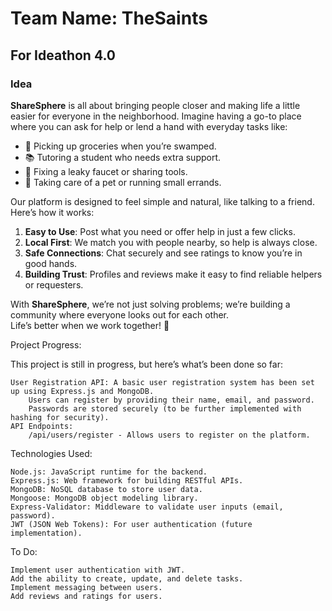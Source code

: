 # Team Name: **TheSaints**  

## For Ideathon 4.0

### Idea  
**ShareSphere** is all about bringing people closer and making life a little easier for everyone in the neighborhood. Imagine having a go-to place where you can ask for help or lend a hand with everyday tasks like:  
- 🛒 Picking up groceries when you’re swamped.  
- 📚 Tutoring a student who needs extra support.  
- 🔧 Fixing a leaky faucet or sharing tools.  
- 🐾 Taking care of a pet or running small errands.  

Our platform is designed to feel simple and natural, like talking to a friend. Here’s how it works:  
1. **Easy to Use**: Post what you need or offer help in just a few clicks.  
2. **Local First**: We match you with people nearby, so help is always close.  
3. **Safe Connections**: Chat securely and see ratings to know you’re in good hands.  
4. **Building Trust**: Profiles and reviews make it easy to find reliable helpers or requesters.  

With **ShareSphere**, we’re not just solving problems; we’re building a community where everyone looks out for each other.  
Life’s better when we work together! 🤝

Project Progress:

This project is still in progress, but here’s what’s been done so far:

    User Registration API: A basic user registration system has been set up using Express.js and MongoDB.
        Users can register by providing their name, email, and password.
        Passwords are stored securely (to be further implemented with hashing for security).
    API Endpoints:
        /api/users/register - Allows users to register on the platform.

Technologies Used:

    Node.js: JavaScript runtime for the backend.
    Express.js: Web framework for building RESTful APIs.
    MongoDB: NoSQL database to store user data.
    Mongoose: MongoDB object modeling library.
    Express-Validator: Middleware to validate user inputs (email, password).
    JWT (JSON Web Tokens): For user authentication (future implementation).

To Do:

    Implement user authentication with JWT.
    Add the ability to create, update, and delete tasks.
    Implement messaging between users.
    Add reviews and ratings for users.
